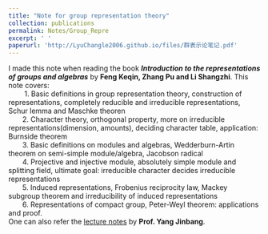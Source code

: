 ```yaml
---
title: "Note for group representation theory"
collection: publications
permalink: Notes/Group_Repre
excerpt: ' '
paperurl: 'http://LyuChangle2006.github.io/files/群表示论笔记.pdf'
---
```


I made this note when reading the book ***Introduction to the representations of groups and algebras*** by **Feng Keqin, Zhang Pu and Li Shangzhi**. This note covers:  <br>
      1. Basic definitions in group representation theory, construction of representations, completely reducible and irreducible representations, Schur lemma and Maschke theoren<br>
        2. Character theory, orthogonal property, more on irreducible representations(dimension, amounts), deciding character table, application: Burnside theorem <br>
          3. Basic definitions on modules and algebras, Wedderburn-Artin theorem on semi-simple module/algebra, Jacobson radical <br>
            4. Projective and injective module, absolutely simple module and splitting field, ultimate goal: irreducible character decides irreducible representations <br>
            5. Induced representations, Frobenius reciprocity law, Mackey subgroup theorem and irreducibility of induced representations       <br>
            6. Representations of compact group, Peter-Weyl theorem: applications and proof.
<br>
One can also refer the [lecture notes](https://jbyang1987.github.io/Teaching/2024%20%E6%98%A5%20Representations%20of%20Groups.html) by **Prof. Yang Jinbang**. 
